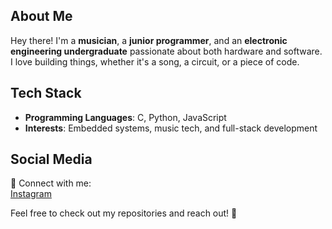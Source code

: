 ## About Me  
Hey there! I'm a **musician**, a **junior programmer**, and an **electronic engineering undergraduate** passionate about both hardware and software. I love building things, whether it's a song, a circuit, or a piece of code.  

## Tech Stack  
- **Programming Languages**: C, Python, JavaScript  
- **Interests**: Embedded systems, music tech, and full-stack development  
## Social Media  
📌 Connect with me:  
[Instagram](https://www.instagram.com/maba_rod/?next=%2F)  

Feel free to check out my repositories and reach out! 🚀  

